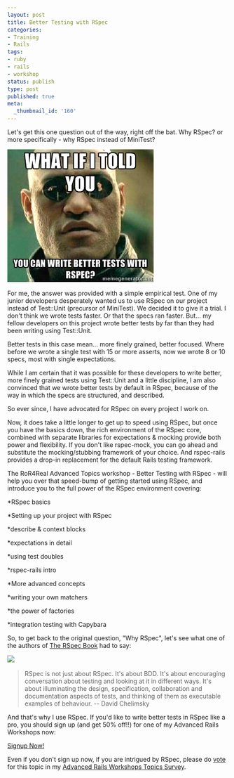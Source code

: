 ```yaml
---
layout: post
title: Better Testing with RSpec
categories:
- Training
- Rails
tags:
- ruby
- rails
- workshop
status: publish
type: post
published: true
meta:
  _thumbnail_id: '160'
---
```


Let's get this one question out of the way, right off the bat.  Why RSpec?  or more specifically - why RSpec instead of MiniTest?
  
      
![](/squarespace_images/static_50d2902fe4b0959a0871a12c_50d29312e4b04687d9db341b_551dda23e4b06389c8205a32_1428019748396__img.jpg)
  


For me, the answer was provided with a simple empirical test.  One of my junior developers desperately wanted us to use RSpec on our project instead of Test::Unit (precursor of MiniTest).  We decided it to give it a trial.  I don't think we wrote tests faster.  Or that the specs ran faster.  But... my fellow developers on this project wrote 
better tests 
by far than they had been writing using Test::Unit.


Better tests in this case mean... more finely grained, better focused.  Where before we wrote a single test with 15 or more asserts, now we wrote 8 or 10 specs, most with single expectations.


While I am certain that it was possible for these developers to write better, more finely grained tests using Test::Unit and a little discipline, I am also convinced that we wrote better tests 
by default in RSpec, because of the way in which the specs are structured, and described.


So ever since, I have advocated for RSpec on every project I work on.


Now, it does take a little longer to get up to speed using RSpec, but once you have the basics down, the rich environment of the RSpec core, combined with separate libraries for expectations & mocking provide both power and flexibility.  If you don't like rspec-mock, you can go ahead and substitute the mocking/stubbing framework of your choice. And rspec-rails provides a drop-in replacement for the default Rails testing framework.


The RoR4Real Advanced Topics workshop - Better Testing with RSpec - will help you over that speed-bump of getting started using RSpec, and introduce you to the full power of the RSpec environment covering:


*RSpec basics

*Setting up your project with RSpec


*describe & context blocks


*expectations in detail


*using test doubles


*rspec-rails intro


*More advanced concepts

*writing your own matchers


*the power of factories


*integration testing with Capybara


So, to get back to the original question, "Why RSpec", let's see what one of the authors of 
[The RSpec Book](https://pragprog.com/book/achbd/the-rspec-book) had to say:


![](https://imagery.pragprog.com/products/140/achbd_xlargecover.jpg?1298589834)


>RSpec is not just about RSpec. It's about BDD. It's about encouraging
  conversation about testing and looking at it in different ways. It's
  about illuminating the design, specification, collaboration and
  documentation aspects of tests, and thinking of them as executable
  examples of behaviour.  -- David Chelimsky



And that's why I use RSpec.  If you'd like to write better tests in RSpec like a pro, you should sign up (and get 50% off!!) for one of my Advanced Rails Workshops now:


[Signup Now!](/workshops/)


Even if you don't sign up now, if you are intrigued by RSpec, please do 
[vote](https://www.surveymonkey.com/s/ZY8RHXJ) for this topic in my 
[Advanced Rails Workshops Topics Survey](https://www.surveymonkey.com/s/ZY8RHXJ).
